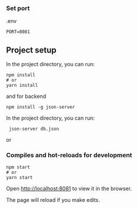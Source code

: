 
### Set port
.env
```
PORT=8081
```

## Project setup

In the project directory, you can run:

```
npm install
# or
yarn install
```

and for backend
```
npm install -g json-server
```

In the project directory, you can run:

```
 json-server db.json

```


or

### Compiles and hot-reloads for development

```
npm start
# or
yarn start
```

Open [http://localhost:8081](http://localhost:8081) to view it in the browser.

The page will reload if you make edits.
